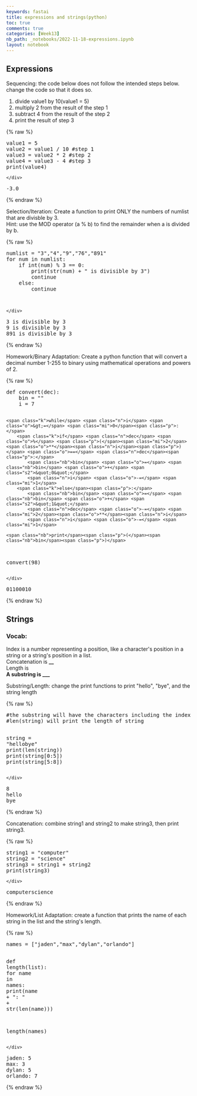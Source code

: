 ```yaml
---
keywords: fastai
title: expressions and strings(python)
toc: true
comments: true
categories: [Week13]
nb_path: _notebooks/2022-11-18-expressions.ipynb
layout: notebook
---
```


<!--
#################################################
### THIS FILE WAS AUTOGENERATED! DO NOT EDIT! ###
#################################################
# file to edit: _notebooks/2022-11-18-expressions.ipynb
-->

<div class="container" id="notebook-container">
        
<div class="cell border-box-sizing text_cell rendered"><div class="inner_cell">
<div class="text_cell_render border-box-sizing rendered_html">
<h2 id="Expressions">Expressions<a class="anchor-link" href="#Expressions"> </a></h2>
</div>
</div>
</div>
<div class="cell border-box-sizing text_cell rendered"><div class="inner_cell">
<div class="text_cell_render border-box-sizing rendered_html">
<p>Sequencing: the code below does not follow the intended steps below. change the code so that it does so.</p>
<ol>
<li>divide value1 by 10(value1 = 5)  </li>
<li>multiply 2 from the result of the step 1  </li>
<li>subtract 4 from the result of the step 2</li>
<li>print the result of step 3</li>
</ol>

</div>
</div>
</div>
    {% raw %}
    
<div class="cell border-box-sizing code_cell rendered">
<div class="input">

<div class="inner_cell">
    <div class="input_area">
<div class=" highlight hl-ipython3"><pre><span></span><span class="n">value1</span> <span class="o">=</span> <span class="mi">5</span>
<span class="n">value2</span> <span class="o">=</span> <span class="n">value1</span> <span class="o">/</span> <span class="mi">10</span> <span class="c1">#step 1</span>
<span class="n">value3</span> <span class="o">=</span> <span class="n">value2</span> <span class="o">*</span> <span class="mi">2</span> <span class="c1">#step 2</span>
<span class="n">value4</span> <span class="o">=</span> <span class="n">value3</span> <span class="o">-</span> <span class="mi">4</span> <span class="c1">#step 3</span>
<span class="nb">print</span><span class="p">(</span><span class="n">value4</span><span class="p">)</span>
</pre></div>

    </div>
</div>
</div>

<div class="output_wrapper">
<div class="output">

<div class="output_area">

<div class="output_subarea output_stream output_stdout output_text">
<pre>-3.0
</pre>
</div>
</div>

</div>
</div>

</div>
    {% endraw %}

<div class="cell border-box-sizing text_cell rendered"><div class="inner_cell">
<div class="text_cell_render border-box-sizing rendered_html">
<p>Selection/Iteration: Create a function to print ONLY the numbers of numlist that are divisble by 3.<br>
Hint: use the MOD operator (a % b) to find the remainder when a is divided by b.</p>

</div>
</div>
</div>
    {% raw %}
    
<div class="cell border-box-sizing code_cell rendered">
<div class="input">

<div class="inner_cell">
    <div class="input_area">
<div class=" highlight hl-ipython3"><pre><span></span><span class="n">numlist</span> <span class="o">=</span> <span class="s2">&quot;3&quot;</span><span class="p">,</span><span class="s2">&quot;4&quot;</span><span class="p">,</span><span class="s2">&quot;9&quot;</span><span class="p">,</span><span class="s2">&quot;76&quot;</span><span class="p">,</span><span class="s2">&quot;891&quot;</span>
<span class="k">for</span> <span class="n">num</span> <span class="ow">in</span> <span class="n">numlist</span><span class="p">:</span>
    <span class="k">if</span> <span class="nb">int</span><span class="p">(</span><span class="n">num</span><span class="p">)</span> <span class="o">%</span> <span class="mi">3</span> <span class="o">==</span> <span class="mi">0</span><span class="p">:</span>
        <span class="nb">print</span><span class="p">(</span><span class="nb">str</span><span class="p">(</span><span class="n">num</span><span class="p">)</span> <span class="o">+</span> <span class="s2">&quot; is divisible by 3&quot;</span><span class="p">)</span>
        <span class="k">continue</span>
    <span class="k">else</span><span class="p">:</span>
        <span class="k">continue</span>
            
</pre></div>

    </div>
</div>
</div>

<div class="output_wrapper">
<div class="output">

<div class="output_area">

<div class="output_subarea output_stream output_stdout output_text">
<pre>3 is divisible by 3
9 is divisible by 3
891 is divisible by 3
</pre>
</div>
</div>

</div>
</div>

</div>
    {% endraw %}

<div class="cell border-box-sizing text_cell rendered"><div class="inner_cell">
<div class="text_cell_render border-box-sizing rendered_html">
<p>Homework/Binary Adaptation: Create a python function that will convert a decimal number 1-255 to binary using mathematical operations and powers of 2.</p>

</div>
</div>
</div>
    {% raw %}
    
<div class="cell border-box-sizing code_cell rendered">
<div class="input">

<div class="inner_cell">
    <div class="input_area">
<div class=" highlight hl-ipython3"><pre><span></span><span class="k">def</span> <span class="nf">convert</span><span class="p">(</span><span class="n">dec</span><span class="p">):</span>
    <span class="nb">bin</span> <span class="o">=</span> <span class="s2">&quot;&quot;</span>
    <span class="n">i</span> <span class="o">=</span> <span class="mi">7</span>

    <span class="k">while</span> <span class="n">i</span> <span class="o">&gt;=</span> <span class="mi">0</span><span class="p">:</span>
        <span class="k">if</span> <span class="n">dec</span> <span class="o">%</span> <span class="p">(</span><span class="mi">2</span><span class="o">**</span><span class="n">i</span><span class="p">)</span> <span class="o">==</span> <span class="n">dec</span><span class="p">:</span>
            <span class="nb">bin</span> <span class="o">=</span> <span class="nb">bin</span> <span class="o">+</span> <span class="s2">&quot;0&quot;</span>
            <span class="n">i</span> <span class="o">-=</span> <span class="mi">1</span>
        <span class="k">else</span><span class="p">:</span>
            <span class="nb">bin</span> <span class="o">=</span> <span class="nb">bin</span> <span class="o">+</span> <span class="s2">&quot;1&quot;</span>
            <span class="n">dec</span> <span class="o">-=</span> <span class="mi">2</span><span class="o">**</span><span class="n">i</span>
            <span class="n">i</span> <span class="o">-=</span> <span class="mi">1</span>

    <span class="nb">print</span><span class="p">(</span><span class="nb">bin</span><span class="p">)</span>

<span class="n">convert</span><span class="p">(</span><span class="mi">98</span><span class="p">)</span>
</pre></div>

    </div>
</div>
</div>

<div class="output_wrapper">
<div class="output">

<div class="output_area">

<div class="output_subarea output_stream output_stdout output_text">
<pre>01100010
</pre>
</div>
</div>

</div>
</div>

</div>
    {% endraw %}

<div class="cell border-box-sizing text_cell rendered"><div class="inner_cell">
<div class="text_cell_render border-box-sizing rendered_html">
<h2 id="Strings">Strings<a class="anchor-link" href="#Strings"> </a></h2>
</div>
</div>
</div>
<div class="cell border-box-sizing text_cell rendered"><div class="inner_cell">
<div class="text_cell_render border-box-sizing rendered_html">
<h3 id="Vocab:">Vocab:<a class="anchor-link" href="#Vocab:"> </a></h3><p>Index is a number representing a position, like a character's position in a string or a string's position in a list.<br>
Concatenation is <strong>__</strong><br>
Length is <strong><strong><br>
A substring is ___</strong></strong></p>

</div>
</div>
</div>
<div class="cell border-box-sizing text_cell rendered"><div class="inner_cell">
<div class="text_cell_render border-box-sizing rendered_html">
<p>Substring/Length: change the print functions to print "hello", "bye", and the string length</p>

</div>
</div>
</div>
    {% raw %}
    
<div class="cell border-box-sizing code_cell rendered">
<div class="input">

<div class="inner_cell">
    <div class="input_area">
<div class=" highlight hl-ipython3"><pre><span></span><span class="c1">#the substring will have the characters including the index &quot;start&quot; to the character BEFORE the index &quot;end&quot;</span>
<span class="c1">#len(string) will print the length of string</span>

<span class="n">string</span> <span class="o">=</span> <span class="s2">&quot;hellobye&quot;</span>
<span class="nb">print</span><span class="p">(</span><span class="nb">len</span><span class="p">(</span><span class="n">string</span><span class="p">))</span>
<span class="nb">print</span><span class="p">(</span><span class="n">string</span><span class="p">[</span><span class="mi">0</span><span class="p">:</span><span class="mi">5</span><span class="p">])</span>
<span class="nb">print</span><span class="p">(</span><span class="n">string</span><span class="p">[</span><span class="mi">5</span><span class="p">:</span><span class="mi">8</span><span class="p">])</span>
</pre></div>

    </div>
</div>
</div>

<div class="output_wrapper">
<div class="output">

<div class="output_area">

<div class="output_subarea output_stream output_stdout output_text">
<pre>8
hello
bye
</pre>
</div>
</div>

</div>
</div>

</div>
    {% endraw %}

<div class="cell border-box-sizing text_cell rendered"><div class="inner_cell">
<div class="text_cell_render border-box-sizing rendered_html">
<p>Concatenation: combine string1 and string2 to make string3, then print string3.</p>

</div>
</div>
</div>
    {% raw %}
    
<div class="cell border-box-sizing code_cell rendered">
<div class="input">

<div class="inner_cell">
    <div class="input_area">
<div class=" highlight hl-ipython3"><pre><span></span><span class="n">string1</span> <span class="o">=</span> <span class="s2">&quot;computer&quot;</span>
<span class="n">string2</span> <span class="o">=</span> <span class="s2">&quot;science&quot;</span>
<span class="n">string3</span> <span class="o">=</span> <span class="n">string1</span> <span class="o">+</span> <span class="n">string2</span>
<span class="nb">print</span><span class="p">(</span><span class="n">string3</span><span class="p">)</span>
</pre></div>

    </div>
</div>
</div>

<div class="output_wrapper">
<div class="output">

<div class="output_area">

<div class="output_subarea output_stream output_stdout output_text">
<pre>computerscience
</pre>
</div>
</div>

</div>
</div>

</div>
    {% endraw %}

<div class="cell border-box-sizing text_cell rendered"><div class="inner_cell">
<div class="text_cell_render border-box-sizing rendered_html">
<p>Homework/List Adaptation: create a function that prints the name of each string in the list and the string's length.</p>

</div>
</div>
</div>
    {% raw %}
    
<div class="cell border-box-sizing code_cell rendered">
<div class="input">

<div class="inner_cell">
    <div class="input_area">
<div class=" highlight hl-ipython3"><pre><span></span><span class="n">names</span> <span class="o">=</span> <span class="p">[</span><span class="s2">&quot;jaden&quot;</span><span class="p">,</span><span class="s2">&quot;max&quot;</span><span class="p">,</span><span class="s2">&quot;dylan&quot;</span><span class="p">,</span><span class="s2">&quot;orlando&quot;</span><span class="p">]</span>

<span class="k">def</span> <span class="nf">length</span><span class="p">(</span><span class="nb">list</span><span class="p">):</span>
    <span class="k">for</span> <span class="n">name</span> <span class="ow">in</span> <span class="n">names</span><span class="p">:</span>
        <span class="nb">print</span><span class="p">(</span><span class="n">name</span> <span class="o">+</span> <span class="s2">&quot;: &quot;</span> <span class="o">+</span> <span class="nb">str</span><span class="p">(</span><span class="nb">len</span><span class="p">(</span><span class="n">name</span><span class="p">)))</span>

<span class="n">length</span><span class="p">(</span><span class="n">names</span><span class="p">)</span>
</pre></div>

    </div>
</div>
</div>

<div class="output_wrapper">
<div class="output">

<div class="output_area">

<div class="output_subarea output_stream output_stdout output_text">
<pre>jaden: 5
max: 3
dylan: 5
orlando: 7
</pre>
</div>
</div>

</div>
</div>

</div>
    {% endraw %}

</div>
 

